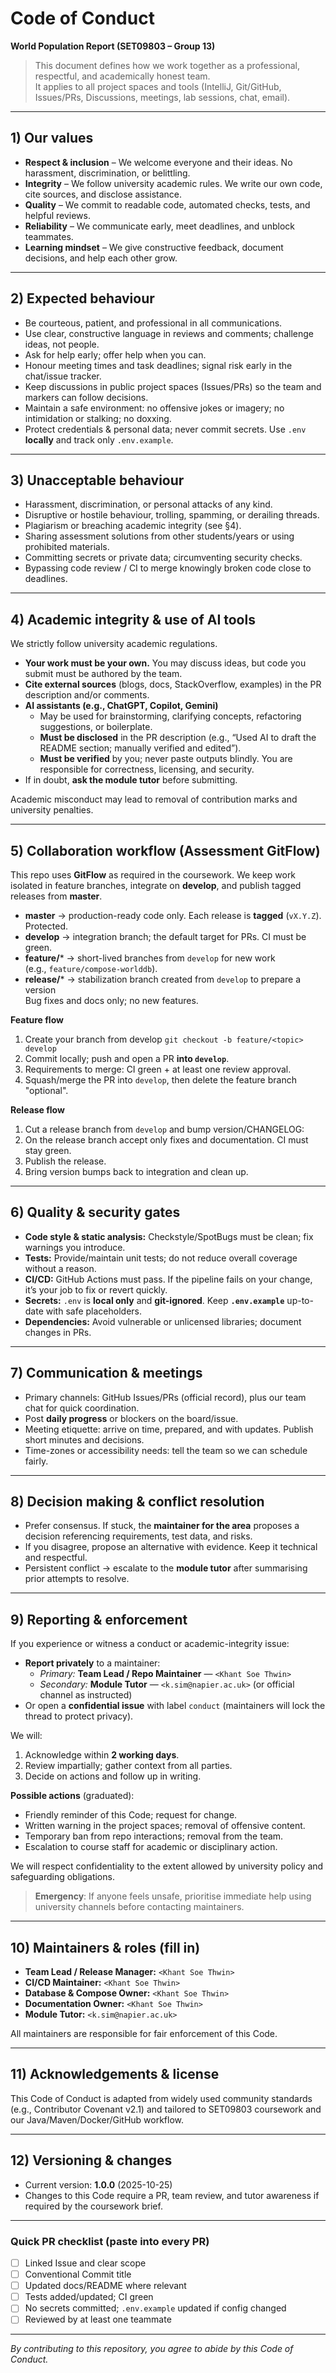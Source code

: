 # Code of Conduct
**World Population Report (SET09803 – Group 13)**

> This document defines how we work together as a professional, respectful, and academically honest team.  
> It applies to all project spaces and tools (IntelliJ, Git/GitHub, Issues/PRs, Discussions, meetings, lab sessions, chat, email).

---

## 1) Our values

- **Respect & inclusion** – We welcome everyone and their ideas. No harassment, discrimination, or belittling.
- **Integrity** – We follow university academic rules. We write our own code, cite sources, and disclose assistance.
- **Quality** – We commit to readable code, automated checks, tests, and helpful reviews.
- **Reliability** – We communicate early, meet deadlines, and unblock teammates.
- **Learning mindset** – We give constructive feedback, document decisions, and help each other grow.

---

## 2) Expected behaviour

- Be courteous, patient, and professional in all communications.
- Use clear, constructive language in reviews and comments; challenge ideas, not people.
- Ask for help early; offer help when you can.
- Honour meeting times and task deadlines; signal risk early in the chat/issue tracker.
- Keep discussions in public project spaces (Issues/PRs) so the team and markers can follow decisions.
- Maintain a safe environment: no offensive jokes or imagery; no intimidation or stalking; no doxxing.
- Protect credentials & personal data; never commit secrets. Use `.env` **locally** and track only `.env.example`.

---

## 3) Unacceptable behaviour

- Harassment, discrimination, or personal attacks of any kind.
- Disruptive or hostile behaviour, trolling, spamming, or derailing threads.
- Plagiarism or breaching academic integrity (see §4).
- Sharing assessment solutions from other students/years or using prohibited materials.
- Committing secrets or private data; circumventing security checks.
- Bypassing code review / CI to merge knowingly broken code close to deadlines.

---

## 4) Academic integrity & use of AI tools

We strictly follow university academic regulations.

- **Your work must be your own.** You may discuss ideas, but code you submit must be authored by the team.
- **Cite external sources** (blogs, docs, StackOverflow, examples) in the PR description and/or comments.
- **AI assistants (e.g., ChatGPT, Copilot, Gemini)**
  - May be used for brainstorming, clarifying concepts, refactoring suggestions, or boilerplate.
  - **Must be disclosed** in the PR description (e.g., “Used AI to draft the README section; manually verified and edited”).
  - **Must be verified** by you; never paste outputs blindly. You are responsible for correctness, licensing, and security.
- If in doubt, **ask the module tutor** before submitting.

Academic misconduct may lead to removal of contribution marks and university penalties.

---

## 5) Collaboration workflow (Assessment GitFlow)

This repo uses **GitFlow** as required in the coursework. We keep work isolated in feature branches,
integrate on **develop**, and publish tagged releases from **master**.

- **master** → production-ready code only. Each release is **tagged** (`vX.Y.Z`). Protected.
- **develop** → integration branch; the default target for PRs. CI must be green.
- **feature/*** → short-lived branches from `develop` for new work  
  (e.g., `feature/compose-worlddb`).
- **release/*** → stabilization branch created from `develop` to prepare a version  
  Bug fixes and docs only; no new features.


**Feature flow**
1. Create your branch from develop
   `git checkout -b feature/<topic> develop`
2. Commit locally; push and open a PR **into `develop`**.
3. Requirements to merge: CI green + at least one review approval.
4. Squash/merge the PR into `develop`, then delete the feature branch "optional".

**Release flow**
1. Cut a release branch from `develop` and bump version/CHANGELOG:
2. On the release branch accept only fixes and documentation. CI must stay green.
3. Publish the release.
4. Bring version bumps back to integration and clean up.

---

## 6) Quality & security gates

- **Code style & static analysis:** Checkstyle/SpotBugs must be clean; fix warnings you introduce.
- **Tests:** Provide/maintain unit tests; do not reduce overall coverage without a reason.
- **CI/CD:** GitHub Actions must pass. If the pipeline fails on your change, it’s your job to fix or revert quickly.
- **Secrets:** `.env` is **local only** and **git-ignored**. Keep **`.env.example`** up-to-date with safe placeholders.
- **Dependencies:** Avoid vulnerable or unlicensed libraries; document changes in PRs.

---

## 7) Communication & meetings

- Primary channels: GitHub Issues/PRs (official record), plus our team chat for quick coordination.
- Post **daily progress** or blockers on the board/issue.
- Meeting etiquette: arrive on time, prepared, and with updates. Publish short minutes and decisions.
- Time-zones or accessibility needs: tell the team so we can schedule fairly.

---

## 8) Decision making & conflict resolution

- Prefer consensus. If stuck, the **maintainer for the area** proposes a decision referencing requirements, test data, and risks.
- If you disagree, propose an alternative with evidence. Keep it technical and respectful.
- Persistent conflict → escalate to the **module tutor** after summarising prior attempts to resolve.

---

## 9) Reporting & enforcement

If you experience or witness a conduct or academic-integrity issue:

- **Report privately** to a maintainer:
  - _Primary:_ **Team Lead / Repo Maintainer** — `<Khant Soe Thwin>`
  - _Secondary:_ **Module Tutor** — `<k.sim@napier.ac.uk>` (or official channel as instructed)
- Or open a **confidential issue** with label `conduct` (maintainers will lock the thread to protect privacy).

We will:

1. Acknowledge within **2 working days**.
2. Review impartially; gather context from all parties.
3. Decide on actions and follow up in writing.

**Possible actions** (graduated):

- Friendly reminder of this Code; request for change.
- Written warning in the project spaces; removal of offensive content.
- Temporary ban from repo interactions; removal from the team.
- Escalation to course staff for academic or disciplinary action.

We will respect confidentiality to the extent allowed by university policy and safeguarding obligations.

> **Emergency**: If anyone feels unsafe, prioritise immediate help using university channels before contacting maintainers.

---

## 10) Maintainers & roles (fill in)

- **Team Lead / Release Manager:** `<Khant Soe Thwin>`
- **CI/CD Maintainer:** `<Khant Soe Thwin>`
- **Database & Compose Owner:** `<Khant Soe Thwin>`
- **Documentation Owner:** `<Khant Soe Thwin>`
- **Module Tutor:** `<k.sim@napier.ac.uk>`

All maintainers are responsible for fair enforcement of this Code.

---

## 11) Acknowledgements & license

This Code of Conduct is adapted from widely used community standards (e.g., Contributor Covenant v2.1) and tailored to SET09803 coursework and our Java/Maven/Docker/GitHub workflow.

---

## 12) Versioning & changes

- Current version: **1.0.0** (2025-10-25)
- Changes to this Code require a PR, team review, and tutor awareness if required by the coursework brief.

---

### Quick PR checklist (paste into every PR)

- [ ] Linked Issue and clear scope
- [ ] Conventional Commit title
- [ ] Updated docs/README where relevant
- [ ] Tests added/updated; CI green
- [ ] No secrets committed; `.env.example` updated if config changed
- [ ] Reviewed by at least one teammate

---

_By contributing to this repository, you agree to abide by this Code of Conduct._
